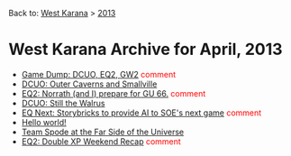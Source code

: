 Back to: [West Karana](/posts/westkarana.md) > [2013](/posts/2013/westkarana.md)
# West Karana Archive for April, 2013

* [Game Dump: DCUO, EQ2, GW2](10812.md) <span style="color:red;">comment</span>
* [DCUO: Outer Caverns and Smallville](10818.md) <span style="color:red;"></span>
* [EQ2: Norrath (and I) prepare for GU 66.](10823.md) <span style="color:red;">comment</span>
* [DCUO: Still the Walrus](10829.md) <span style="color:red;"></span>
* [EQ Next: Storybricks to provide AI to SOE's next game](10833.md) <span style="color:red;">comment</span>
* [Hello world!](1.md) <span style="color:red;"></span>
* [Team Spode at the Far Side of the Universe](10837.md) <span style="color:red;"></span>
* [EQ2: Double XP Weekend Recap](10843.md) <span style="color:red;">comment</span>
